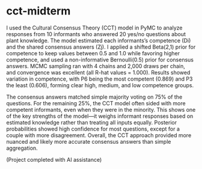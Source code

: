 # cct-midterm

I used the Cultural Consensus Theory (CCT) model in PyMC to analyze responses from 10 informants who answered 20 yes/no questions about plant knowledge. The model estimated each informants’s competence (Di) and the shared consensus answers (Zj). I applied a shifted Beta(2,1) prior for competence to keep values between 0.5 and 1.0 while favoring higher competence, and used a non-informative Bernoulli(0.5) prior for consensus answers. MCMC sampling ran with 4 chains and 2,000 draws per chain, and convergence was excellent (all R-hat values = 1.000). Results showed variation in competence, with P6 being the most competent (0.869) and P3 the least (0.606), forming clear high, medium, and low competence groups.

The consensus answers matched simple majority voting on 75% of the questions. For the remaining 25%, the CCT model often sided with more competent informants, even when they were in the minority. This shows one of the key strengths of the model—it weighs informant responses based on estimated knowledge rather than treating all inputs equally. Posterior probabilities showed high confidence for most questions, except for a couple with more disagreement. Overall, the CCT approach provided more nuanced and likely more accurate consensus answers than simple aggregation.

(Project completed with AI assistance)
